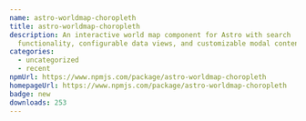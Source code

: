 ```yaml
---
name: astro-worldmap-choropleth
title: astro-worldmap-choropleth
description: An interactive world map component for Astro with search
  functionality, configurable data views, and customizable modal content.
categories:
  - uncategorized
  - recent
npmUrl: https://www.npmjs.com/package/astro-worldmap-choropleth
homepageUrl: https://www.npmjs.com/package/astro-worldmap-choropleth
badge: new
downloads: 253
---
```

